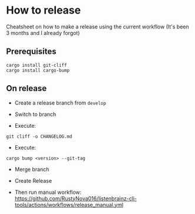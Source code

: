 # How to release

Cheatsheet on how to make a release using the current workflow (It's been 3 months and I already forgot)

## Prerequisites

```
cargo install git-cliff
cargo install cargo-bump
```

## On release

- Create a release branch from `develop`

- Switch to branch

- Execute: 
```
git cliff -o CHANGELOG.md
```

- Execute: 
```
cargo bump <version> --git-tag
```

- Merge branch


- Create Release


- Then run manual workflow:
https://github.com/RustyNova016/listenbrainz-cli-tools/actions/workflows/release_manual.yml